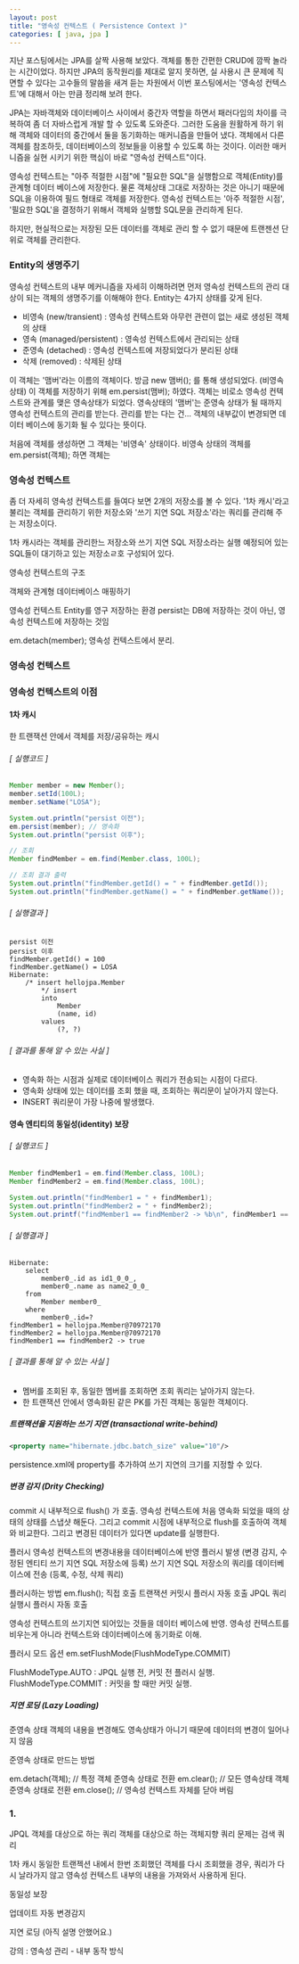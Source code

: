 ```yaml
---
layout: post
title: "영속성 컨텍스트 ( Persistence Context )"
categories: [ java, jpa ]
---
```


지난 포스팅에서는 JPA를 살짝 사용해 보았다.
객체를 통한 간편한 CRUD에 깜짝 놀라는 시간이었다.
하지만 JPA의 동작원리를 제대로 알지 못하면, 실 사용시 큰 문제에 직면할 수 있다는 고수들의 말씀을 새겨 듣는 차원에서 
이번 포스팅에서는 '영속성 컨텍스트'에 대해서 아는 만큼 정리해 보려 한다.

JPA는 자바객체와 데이터베이스 사이에서 중간자 역할을 하면서 패러다임의 차이를 극복하여 좀 더 자바스럽게 개발 할 수 있도록 도와준다.
그러한 도움을 원활하게 하기 위해 객체와 데이터의 중간에서 둘을 동기화하는 매커니즘을 만들어 냈다.
객체에서 다른 객체를 참조하듯, 데이터베이스의 정보들을 이용할 수 있도록 하는 것이다.
이러한 매커니즘을 실현 시키기 위한 핵심이 바로 "영속성 컨텍스트"이다.

영속성 컨텍스트는 "아주 적절한 시점"에 "필요한 SQL"을 실행함으로 객체(Entity)를 관계형 데이터 베이스에 저장한다.
물론 객체상태 그대로 저장하는 것은 아니기 때문에 SQL을 이용하여 필드 형태로 객체를 저장한다.
영속성 컨텍스트는 '아주 적절한 시점', '필요한 SQL'을 결정하기 위해서 객체와 실행할 SQL문을 관리하게 된다.

하지만, 현실적으로는 저장된 모든 데이터를 객체로 관리 할 수 없기 때문에 트랜젠션 단위로 객체를 관리한다. 


### Entity의 생명주기
영속성 컨텍스트의 내부 메커니즘을 자세히 이해하려면 먼저 영속성 컨텍스트의 관리 대상이 되는 객체의 생명주기를 이해해야 한다.
Entity는 4가지 상태를 갖게 된다.

- 비영속 (new/transient) : 영속성 컨텍스트와 아무런 관련이 없는 새로 생성된 객체의 상태
- 영속 (managed/persistent) : 영속성 컨텍스트에서 관리되는 상태 
- 준영속 (detached) : 영속성 컨텍스트에 저장되었다가 분리된 상태
- 삭제 (removed) : 삭제된 상태


이 객체는 '맴버'라는 이름의 객체이다. 방금 new 맴버(); 를 통해 생성되었다. (비영속 상태)
이 객체를 저장하기 위해 em.persist(맴버); 하였다. 객체는 비로소 영속성 컨텍스트와 관계를 맺은 영속상태가 되었다.
영속상태의 '맴버'는 준영속 상태가 될 때까지 영속성 컨텍스트의 관리를 받는다.
관리를 받는 다는 건... 객체의 내부값이 변경되면 데이터 베이스에 동기화 될 수 있다는 뜻이다.


처음에 객체를 생성하면 그 객체는 '비영속' 상태이다. 비영속 상태의 객체를 em.persist(객체); 하면 객체는 




### 영속성 컨텍스트


좀 더 자세히 영속성 컨텍스트를 들여다 보면 2개의 저장소를 볼 수 있다.
'1차 캐시'라고 불리는 객체를 관리하기 위한 저장소와 '쓰기 지연 SQL 저장소'라는 쿼리를 관리해 주는 저장소이다.




1차 캐시라는 객체를 관리한느 저장소와 쓰기 지연 SQL 저장소라는 실행 예정되어 있는 SQL들이 대기하고 있는 저장소ㄹ호 구성되어 있다.





영속성 컨텍스트의 구조


객체와 관계형 데이터베이스 매핑하기

영속성 컨텍스트
Entity를 영구 저장하는 환경
persist는 DB에 저장하는 것이 아닌, 영속성 컨텍스트에 저장하는 것임


em.detach(member); 영속성 컨텍스트에서 분리.


### 영속성 컨텍스트 


### 영속성 컨텍스트의 이점
#### 1차 캐시
한 트랜잭션 안에서 객체를 저장/공유하는 캐시

###### [ 실행코드 ] 
```java
Member member = new Member();
member.setId(100L);
member.setName("LOSA");

System.out.println("persist 이전");
em.persist(member); // 영속화
System.out.println("persist 이후");

// 조회
Member findMember = em.find(Member.class, 100L);

// 조회 결과 출력
System.out.println("findMember.getId() = " + findMember.getId());
System.out.println("findMember.getName() = " + findMember.getName());
```
###### [ 실행결과 ] 
```log
persist 이전
persist 이후
findMember.getId() = 100
findMember.getName() = LOSA
Hibernate: 
    /* insert hellojpa.Member
        */ insert 
        into
            Member
            (name, id) 
        values
            (?, ?)
```

###### [ 결과를 통해 알 수 있는 사실 ]
- 영속화 하는 시점과 실제로 데이터베이스 쿼리가 전송되는 시점이 다르다.
- 영속화 상태에 있는 데이터를 조회 했을 때, 조회하는 쿼리문이 날아가지 않는다.
- INSERT 쿼리문이 가장 나중에 발생했다. 

#### 영속 엔티티의 동일성(identity) 보장

###### [ 실행코드 ]
```java
Member findMember1 = em.find(Member.class, 100L);
Member findMember2 = em.find(Member.class, 100L);

System.out.println("findMember1 = " + findMember1);
System.out.println("findMember2 = " + findMember2);
System.out.printf("findMember1 == findMember2 -> %b\n", findMember1 == findMember2);
```
###### [ 실행결과 ] 
```log
Hibernate: 
    select
        member0_.id as id1_0_0_,
        member0_.name as name2_0_0_ 
    from
        Member member0_ 
    where
        member0_.id=?
findMember1 = hellojpa.Member@70972170
findMember2 = hellojpa.Member@70972170
findMember1 == findMember2 -> true
```
###### [ 결과를 통해 알 수 있는 사실 ]
- 멤버를 조회된 후, 동일한 멤버를 조회하면 조회 쿼리는 날아가지 않는다.
- 한 트랜잭션 안에서 영속화된 같은 PK를 가진 객체는 동일한 객체이다.

##### 트랜잭션을 지원하는 쓰기 지연 (transactional write-behind)


```xml
<property name="hibernate.jdbc.batch_size" value="10"/>
```
persistence.xml에 property를 추가하여 쓰기 지연의 크기를 지정할 수 있다.

##### 변경 감지 (Drity Checking)
commit 시 내부적으로 flush() 가 호출.
영속성 컨텍스트에 처음 영속화 되었을 때의 상태의 상태를 스냅샷 해둔다.
그리고 commit 시점에 내부적으로 flush를 호출하여 객체와 비교한다.
그리고 변경된 데이터가 있다면 update를 실행한다.

플러시 영속성 컨텍스트의 변경내용을 데이터베이스에 반영
플러시 발생 (변경 감지, 수정된 엔티티 쓰기 지연 SQL 저장소에 등록)
쓰기 지연 SQL 저장소의 쿼리를 데이터베이스에 전송 (등록, 수정, 삭제 쿼리)

플러시하는 방법
em.flush(); 직접 호출
트랜잭션 커밋시 플러시 자동 호출
JPQL 쿼리 실행시 플러시 자동 호출

영속성 컨텍스트의 쓰기지연 되어있는 것들을 데이터 베이스에 반영. 영속성 컨텍스트를 비우는게 아니라 컨텍스트와 데이터베이스에 동기화로 이해.


플러시 모드 옵션
em.setFlushMode(FlushModeType.COMMIT)

FlushModeType.AUTO : JPQL 실행 전, 커밋 전 플러시 실행.
FlushModeType.COMMIT : 커밋을 할 때만 커밋 실행.

##### 지연 로딩 (Lazy Loading)





준영속 상태
객체의 내용을 변경해도 영속상태가 아니기 때문에 데이터의 변경이 일어나지 않음

준영속 상태로 만드는 방법

em.detach(객체);  // 특정 객체 준영속 상태로 전환
em.clear(); // 모든 영속상태 객체 준영속 상태로 전환
em.close(); // 영속성 컨텍스트 자체를 닫아 버림

 


### 1. 
JPQL 객체를 대상으로 하는 쿼리
객체를 대상으로 하는 객체지향 쿼리
문제는 검색 쿼리


1차 캐시 
동일한 트랜젝션 내에서 한번 조회했던 객체를 다시 조회했을 경우, 쿼리가 다시 날라가지 않고 영속성 컨텍스트 내부의 내용을 가져와서 사용하게 된다.

동일성 보장 

업데이트 자동 변경감지

지연 로딩 (아직 설명 안했어요.)

강의 : 영속성 관리 - 내부 동작 방식
